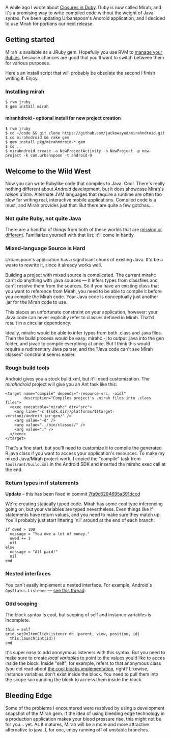 A while ago I wrote about [Closures in Duby](../closures-in-java-ruby-and-duby/). Duby is now called Mirah, and it's a promising way to write compiled code without the weight of Java syntax. I've been updating Urbanspoon's Android application, and I decided to use Mirah for portions our next release.

## Getting started

Mirah is available as a JRuby gem. Hopefully you use RVM to [manage your Rubies](http://rvm.beginrescueend.com/), because chances are good that you'll want to switch between them for various purposes.

Here's an install script that will probably be obsolete the second I finish writing it. Enjoy.

### Installing mirah

    $ rvm jruby
    $ gem install mirah

#### miranhdroid - optional install for new project creation

    $ rvm jruby
    $ cd ~/code && git clone https://github.com/jackowayed/mirahndroid.git
    $ cd mirahndroid && rake gem
    $ gem install pkg/mirahndroid-*.gem
    $ cd ..
    $ mirahndroid create -a NewProjectActivity -n NewProject -p new-project -k com.urbanspoon -t android-9

## Welcome to the Wild West

Now you can write Rubylike code that compiles to Java. Cool. There's really nothing different about *Android* development, but it does showcase Mirah's *raison d'être*. Alternate JVM languages that require a runtime are often too slow for writing real, interactive mobile applications. Compiled code is a must, and Mirah provides just that. But there are quite a few gotchas...

### Not quite Ruby, not quite Java

There are a handful of things from both of these worlds that are [missing or different](https://gist.github.com/704274). Familiarize yourself with that list; it'll come in handy.

### Mixed-language Source is Hard

Urbanspoon's application has a significant chunk of existing Java. It'd be a waste to rewrite it, since it already works well.

Building a project with mixed source is complicated. The current mirahc can't do anything with .java sources &mdash; it infers types from classfiles and can't resolve them from the sources. So if you have an existing class that you want to reference from Mirah, you need to be able to compile it before you compile the Mirah code. Your Java code is conceptually just another .jar for the Mirah code to use.

This places an unfortunate constraint on your application, however: your Java code can never explicitly refer to classes defined in Mirah. That'd result in a circular dependency.

Ideally, mirahc would be able to infer types from both .class and .java files. Then the build process would be easy: mirahc -j to output .java into the gen folder, and javac to compile everything at once. But I think this would require a rudimentary Java parser, and the "Java code can't see Mirah classes" constraint seems easier.

### Rough build tools

Android gives you a stock build.xml, but it'll need customization. The *mirahndroid* project will give you an Ant task like this:

    <target name="compile" depends="-resource-src, -aidl"
            description="Compiles project's .mirah files into .class files">
      <exec executable="mirahc" dir="src">
        <arg line="-c ${sdk.dir}/platforms/${target-version}/android.jar:gen/" />
        <arg value="-d" />
        <arg value="../bin/classes/" />
        <arg value="." />
      </exec>
    </target>
    
That's a fine start, but you'll need to customize it to compile the generated R.java class if you want to access your application's resources. To make my mixed Java/Mirah project work, I copied the "compile" task from `tools/ant/build.xml` in the Android SDK and inserted the mirahc exec call at the end.

### Return types in if statements

**Update** &ndash; this has been fixed in commit [7fa9c6294695a391dccd](https://github.com/mirah/mirah/commit/7fa9c6294695a391dccdd3364f01c5c2213959bf)

We're creating statically typed code. Mirah has some cool type inferencing going on, but your variables are typed nevertheless. Even things like if statements have return values, and you need to make sure they match up. You'll probably just start littering 'nil' around at the end of each branch:

    if owed > 100
      message = "You owe a lot of money."
      owed += 1
      nil
    else
      message = "All paid!"
      nil
    end

### Nested interfaces

You can't easily implement a nested interface. For example, Android's `GpsStatus.Listener` &mdash; [see this thread](http://groups.google.com/group/mirah/browse_thread/thread/a86cf47e5f65619f).

### Odd scoping

The block syntax is cool, but scoping of self and instance variables is incomplete.

    this = self
    grid.setOnItemClickListener do |parent, view, position, id|
      this.launch(int(id))
    end

It's super easy to add anonymous listeners with this syntax. But you need to make sure to create *local variables* to point to the values you'd like to acces inside the block. Inside "self", for example, refers to that anonymous class (you did read about [the cool blocks implementation](../closures-in-java-ruby-and-duby/), right? Likewise, instance variables don't exist inside the block. You need to pull them into the scope surrounding the block to access them inside the block.

## Bleeding Edge

Some of the problems I encountered were resolved by using a development snapshot of the Mirah gem. If the idea of using bleeding edge technology in a production application makes your blood pressure rise, this might not be for you... yet. As it matures, Mirah will be a more and more attractive alternative to java. I, for one, enjoy running off of unstable branches.
